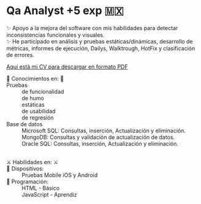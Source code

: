 <html lang="es">
  <head>
    <meta charset="utf-8" />
    <meta http-equiv="x-ua-compatible" content="ie=edge" />
    <meta name="viewport" content="width=device-width, initial-scale=1" />
    <title></title>
  </head>

<body>  
    <h1>Qa Analyst +5 exp 🇲🇽</h1>
    <p><label>
    ✨ Apoyo a la mejora del software con mis habilidades para detectar inconsistencias funcionales y visuales.<br/>
    ✨ He participado en análisis y pruebas estáticas/dinámicas, desarrollo de métricas, informes de ejecución, Dailys, Walktrough, HotFix y clasificación de errores. </label></p>
   
<a href="https://drive.google.com/file/d/12-8sK49h3ffVTn6BCWe5LniYAYfSYdLy/view" target="_blank"> Aqui está mi CV para descargar en formato PDF </a> <br/>

<div>
<dl>
🧠 Conocimientos en: 🧠
<br/>
<dt>Pruebas</dt>
<dd>de funcionalidad </dd>
<dd> de humo  </dd>
<dd> estáticas</dd>  
<dd> de usabilidad  </dd>
<dd> de regresión  </dd>

<dt>Base de datos</dt>
<dd>Microsoft SQL: Consultas, inserción, Actualización y eliminación.</dd>
<dd> MongoDB: Consultas y validación de actualización de datos.</dd>
<dd>Oracle SQL: Consultas, inserción, Actualización y eliminación. </dd>
<br/>
</dl>
<dl>
⚔️ Habilidades en: ⚔️ <br/>
<dt>📱 Dispositivos: </dt>
<dd>Pruebas Mobile iOS y Android</dd>
<dt>💁 Programación:<dt>
<dd>HTML - Básico</dd>
<dd>JavaScript - Aprendiz</dd>
<dl>
</div>





  </body>
</html>
